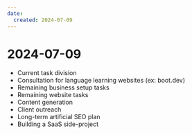 ```yaml
---
date:
  created: 2024-07-09
---
```


# 2024-07-09

- Current task division
- Consultation for language learning websites (ex: boot.dev)
- Remaining business setup tasks
- Remaining website tasks
- Content generation
- Client outreach
- Long-term artificial SEO plan
- Building a SaaS side-project

<!-- more -->
